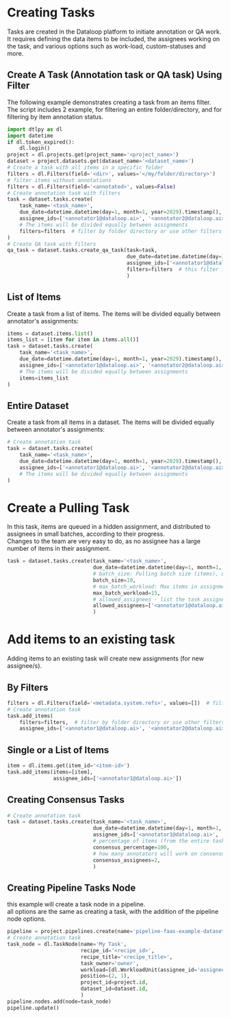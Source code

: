 # Creating Tasks  
Tasks are created in the Dataloop platform to initiate annotation or QA work.  
It requires defining the data items to be included, the assignees working on the task, and various options such as work-load, custom-statuses and more.  
  
## Create A Task (Annotation task or QA task) Using Filter  
The following example demonstrates creating a task from an items filter.  
The script includes 2 example, for filtering an entire folder/directory, and for filtering by item annotation status.  
  

```python
import dtlpy as dl
import datetime
if dl.token_expired():
    dl.login()
project = dl.projects.get(project_name='<project_name>')
dataset = project.datasets.get(dataset_name='<dataset_name>')
# Create a task with all items in a specific folder
filters = dl.Filters(field='<dir>', values='</my/folder/directory>')
# filter items without annotations
filters = dl.Filters(field='<annotated>', values=False)
# Create annotation task with filters
task = dataset.tasks.create(
    task_name='<task_name>',
    due_date=datetime.datetime(day=1, month=1, year=2029).timestamp(),
    assignee_ids=['<annotator1@dataloop.ai>', '<annotator2@dataloop.ai>'],
    # The items will be divided equally between assignments
    filters=filters  # filter by folder directory or use other filters
)
# Create QA task with filters
qa_task = dataset.tasks.create_qa_task(task=task,
                                       due_date=datetime.datetime(day=1, month=1, year=2029).timestamp(),
                                       assignee_ids=['<annotator1@dataloop.ai>', '<annotator2@dataloop.ai>'],
                                       filters=filters  # this filter is for "completed items"
                                       )
```
## List of Items  
Create a task from a list of items. The items will be divided equally between annotator's assignments:  

```python
items = dataset.items.list()
items_list = [item for item in items.all()]
task = dataset.tasks.create(
    task_name='<task_name>',
    due_date=datetime.datetime(day=1, month=1, year=2029).timestamp(),
    assignee_ids=['<annotator1@dataloop.ai>', '<annotator2@dataloop.ai>'],
    # The items will be divided equally between assignments
    items=items_list
)
```
## Entire Dataset  
Create a task from all items in a dataset. The items will be divided equally between annotator's assignments:  

```python
# Create annotation task
task = dataset.tasks.create(
    task_name='<task_name>',
    due_date=datetime.datetime(day=1, month=1, year=2029).timestamp(),
    assignee_ids=['<annotator1@dataloop.ai>', '<annotator2@dataloop.ai>']
    # The items will be divided equally between assignments
)
```
# Create a Pulling Task  
In this task, items are queued in a hidden assignment, and distributed to assignees in small batches, according to their progress.  
Changes to the team are very easy to do, as no assignee has a large number of items in their assignment.  

```python
task = dataset.tasks.create(task_name='<task_name>',
                            due_date=datetime.datetime(day=1, month=1, year=2029).timestamp(),
                            # batch_size: Pulling batch size (items), use with pulling allocation method. Restrictions - Min 3, max 100
                            batch_size=10,
                            # max_batch_workload: Max items in assignment, use with pulling allocation method. Restrictions - Min batchSize + 2, max batchSize * 2
                            max_batch_workload=15,
                            # allowed_assignees - list the task assignees (contributors) that should be working on the task. Provide a list of users' emails
                            allowed_assignees=['<annotator1@dataloop.ai>', '<annotator2@dataloop.ai>']
                            )
```
# Add items to an existing task  
Adding items to an existing task will create new assignments (for new assignee/s).  
  
## By Filters  

```python
filters = dl.Filters(field='<metadata.system.refs>', values=[])  # filter on unassigned items
# Create annotation task
task.add_items(
    filters=filters,  # filter by folder directory or use other filters
    assignee_ids=['<annotator1@dataloop.ai>', '<annotator2@dataloop.ai>'])
```
## Single or a List of Items  

```python
item = dl.items.get(item_id='<item-id>')
task.add_items(items=[item],
               assignee_ids=['<annotator1@dataloop.ai>'])
```
## Creating Consensus Tasks  

```python
# Create annotation task
task = dataset.tasks.create(task_name='<task_name>',
                            due_date=datetime.datetime(day=1, month=1, year=2029).timestamp(),
                            assignee_ids=['<annotator1@dataloop.ai>', '<annotator2@dataloop.ai>'],
                            # percentage of items (from the entire task) then will be marked as consensus items
                            consensus_percentage=100,
                            # how many annotators will work on consensus item
                            consensus_assignees=2,
                            )
```
## Creating Pipeline Tasks Node  
this example will create a task node in a pipeline.  
all options are the same as creating a task, with the addition of the pipeline node options.  

```python
pipeline = project.pipelines.create(name='pipeline-faas-example-dataset')
# Create annotation task
task_node = dl.TaskNode(name='My Task',
                        recipe_id='<recipe_id>',
                        recipe_title='<recipe_title>',
                        task_owner='owner',
                        workload=[dl.WorkloadUnit(assignee_id='assignee_id', load=100)],
                        position=(2, 1),
                        project_id=project.id,
                        dataset_id=dataset.id,
                        )
pipeline.nodes.add(node=task_node)
pipeline.update()
```
